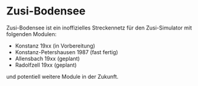 # Zusi-Bodensee

Zusi-Bodensee ist ein inoffizielles Streckennetz für den Zusi-Simulator mit folgenden Modulen:

- Konstanz 19xx (in Vorbereitung)
- Konstanz-Petershausen 1987 (fast fertig)
- Allensbach 19xx (geplant)
- Radolfzell 19xx (geplant)
  
und potentiell weitere Module in der Zukunft.
